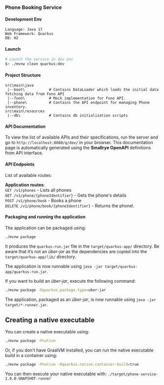 ### Phone Booking Service

#### Development Env
```console
Language: Java 17
Web Framework: Quarkus
DB: H2
```
#### Launch
```bash
# Launch the service in dev env
$> ./mvnw clean quarkus:dev
```

#### Project Structure
```
src\main\java
 |--boot\           # Contains DataLoader which loads the initial data fetching data from Fono API
 |--fono\           # Mock implementation for Fono API.
 |--phone\          # Contains the API endpoint for managing Phone inventory.
src\main\resources
 |--db\             # Contains db initialization scripts
```
#### API Documentation
To view the list of available APIs and their specifications, run the server and go to `http://localhost:8080/q/dev/` in your browser. This documentation page is automatically generated using the **Smallrye OpenAPI** definitions from API interface.

#### API Endpoints

List of available routes:

**Application routes**:\
`GET /v1/phones` - Lists all phones\
`GET /v1/phone/{phoneIdentifier}` - Gets the phone's details\
`POST /v1/phone/book` - Books a phone\
`DELETE /v1/phone/book/{phoneIdentifier}` - Returns the phone\

#### Packaging and running the application

The application can be packaged using:
```bash
./mvnw package
```
It produces the `quarkus-run.jar` file in the `target/quarkus-app/` directory.
Be aware that it’s not an _über-jar_ as the dependencies are copied into the `target/quarkus-app/lib/` directory.

The application is now runnable using `java -jar target/quarkus-app/quarkus-run.jar`.

If you want to build an _über-jar_, execute the following command:
```bash
./mvnw package -Dquarkus.package.type=uber-jar
```

The application, packaged as an _über-jar_, is now runnable using `java -jar target/*-runner.jar`.

## Creating a native executable

You can create a native executable using: 
```bash
./mvnw package -Pnative
```

Or, if you don't have GraalVM installed, you can run the native executable build in a container using: 
```bash
./mvnw package -Pnative -Dquarkus.native.container-build=true
```

You can then execute your native executable with: `./target/phone-service-1.0.0-SNAPSHOT-runner`
